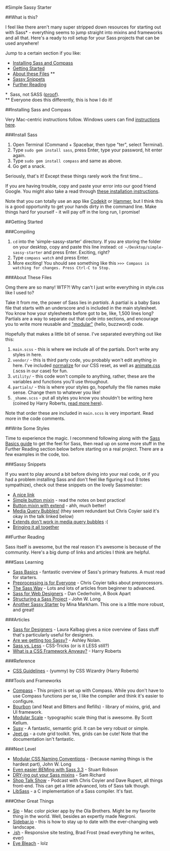 #Simple Sassy Starter

##What is this?

I feel like there aren't many super stripped down resources for starting out with Sass* - everything seems to jump straight into mixins and frameworks and all that. Here's a ready to roll setup for your Sass projects that can be used anywhere!

Jump to a certain section if you like:

* [Installing Sass and Compass](#installing-sass-and-compass)
* [Getting Started](#getting-started)
* [About these Files](#about-these-files) **
* [Sassy Snippets](#sassy-snippets)
* [Further Reading](#further-reading)

<p>* &nbsp;Sass, not SASS (<a href="http://sassnotsass.com">proof</a>).<br>
** Everyone does this differently, this is how I do it!</p>

##Installing Sass and Compass

Very Mac-centric instructions follow. Windows users can find [instructions here](http://sass-lang.com/install).

###Install Sass

1. Open Terminal (Command + Spacebar, then type "ter", select Terminal).
2. Type `sudo gem install sass`, press Enter, type your password, hit enter again.
3. Type `sudo gem install compass` and same as above.
4. Go get a snack.

Seriously, that's it! Except these things rarely work the first time...

If you are having trouble, copy and paste your error into our good friend Google. You might also take a read through [these installation instructions](http://sass-lang.com/install).

Note that you can totally use an app like [Codekit](http://incident57.com/codekit/) or [Hammer](http://hammerformac.com/), but I think this is a good opportunity to get your hands dirty in the command line. Make things hard for yourself - it will pay off in the long run, I promise!


##Getting Started

###Compiling

1. `cd` into the 'simple-sassy-starter' directory. If you are storing the folder on your desktop, copy and paste this line instead: `cd ~/Desktop/simple-sassy-starter` and press Enter. Exciting, right?
2. Type `compass watch` and press Enter.
3. More exciting! You should see something like this `>>> Compass is watching for changes. Press Ctrl-C to Stop.`

###About These Files

Omg there are so many! WTF?! Why can't I just write everything in style.css like I used to?

Take it from me, the power of Sass lies in _partials_. A partial is a baby Sass file that starts with an underscore and is included in the main stylesheet. You know how your stylesheets before got to be, like, 1,500 lines long? Partials are a way to separate out that code into sections, and encourage you to write more reusable and ["modular"](http://en.wikipedia.org/wiki/Modular_design) (hello, buzzword) code.

Hopefully that makes a little bit of sense. I've separated everything out like this:

1. `main.scss` - this is where we include all of the partials. Don't write any styles in here.
2. `vendor/` - this is third party code, you probably won't edit anything in here. I've included [normalize](http://necolas.github.io/normalize.css/) for our CSS reset, as well as [animate.css](http://daneden.github.io/animate.css/) (.scss in our case) for fun.
3. `utility/` - this code won't compile to anything, rather, these are the variables and functions you'll use throughout.
4. `partials/` - this is where your styles go, hopefully the file names make sense. Change them to whatever you like!
5. `_shame.scss` - put all styles you know you shouldn't be writing here (coined by Harry Roberts, [read more here](http://csswizardry.com/2013/04/shame-css/)).

Note that order these are included in `main.scss` is very important. Read more in the code comments.

##Write Some Styles

Time to experience the magic. I recommend following along with the [Sass Basics guide](http://sass-lang.com/guide) to get the feel for Sass, then read up on some more stuff in the Further Reading section below before starting on a real project. There are a few examples in the code, too.

###Sassy Snippets

If you want to play around a bit before diving into your real code, or if you had a problem installing Sass and don't feel like figuring it out (I totes sympathize), check out these snippets on the lovely Sassmeister:

* [A nice link](http://sassmeister.com/gist/1f63b704f89523b8120c)
* [Simple button mixin](http://sassmeister.com/gist/ad8fa52ea853d84da153) - read the notes on best practice!
* [Button mixin with extend](http://sassmeister.com/gist/9eca4dbb5ac01a5d8f60) - ahh, much better!
* [Media Query Bubbles!](http://sassmeister.com/gist/17f99ab2d74c46ca3cb9) (they seem redundant but Chris Coyier said it's okay in the talk linked below)
* [Extends don't work in media query bubbles](http://sassmeister.com/gist/98f202071af56724dd5a) :(
* [Bringing it all together](http://sassmeister.com/gist/75ac05abccc78d47171c)


##Further Reading

Sass itself is awesome, but the real reason it's awesome is because of the community. Here's a big dump of links and articles I think are helpful.

###Sass Learning

* [Sass Basics](http://sass-lang.com/guide) - fantastic overview of Sass's primary features. A must read for starters.
* [Preprocessing is for Everyone](http://aneventapart.com/news/post/preprocessing-is-for-everybody-chris-coyier-an-event-apart-video-css-sass) - Chris Coyier talks about preprocessors.
* [The Sass Way](http://thesassway.com/) - Lots and lots of articles from beginner to advanced.
* [Sass for Web Designers](http://www.abookapart.com/products/sass-for-web-designers) - Dan Cederholm, A Book Apart
* [Structuring a Sass Project](http://thesassway.com/beginner/how-to-structure-a-sass-project) - John W. Long
* [Another Sassy Starter](https://github.com/minamarkham/sassy-starter/) by Mina Markham. This one is a little more robust, and great!

###Articles
* [Sass for Designers](http://laurakalbag.com/sass-for-designers/) - Laura Kalbag gives a nice overview of Sass stuff that's particularly useful for designers.
* [Are we getting too Sassy?](http://ashleynolan.co.uk/blog/are-we-getting-too-sassy) - Ashley Nolan.
* [Sass vs. Less](http://css-tricks.com/sass-vs-less/) - CSS-Tricks (or is it LESS still?)
* [What is a CSS Framework Anyway?](http://vimeo.com/95734680) - Harry Roberts

###Reference
* [CSS Guidelines](http://cssguidelin.es/) - (yummy) by CSS Wizardry (Harry Roberts)


###Tools and Frameworks

* [Compass](http://compass-style.org) - This project is set up with Compass. While you don't have to use Compass functions per se, I like the compiler and think it's easier to configure.
* [Bourbon](http://bourbon.io) (and Neat and Bitters and Refills) - library of mixins, grid, and UI framework.
* [Modular Scale](https://github.com/Team-Sass/modular-scale) - typographic scale thing that is awesome. By Scott Kellum.
* [Susy](http://susy.oddbird.net) - A fantastic, semantic grid. It can be very robust or simple.
* [Jeet.gs](http://jeet.gs) - a cute grid toolkit. Yes, grids can be cute! Note that the documentation isn't fantastic.

###Next Level

* [Modular CSS Naming Conventions](http://thesassway.com/advanced/modular-css-naming-conventions) - (because naming things is the hardest part), John W. Long
* [Even easier BEMing with Sass 3.3](http://www.alwaystwisted.com/post.php?s=2014-02-27-even-easier-bem-ing-with-sass-33) - Stuart Robson
* [DRY-ing out your Sass mixins](http://alistapart.com/article/dry-ing-out-your-sass-mixins) - Sam Richard
* [Shop Talk Show](http://shoptalkshow.com) - Podcast with Chris Coyier and Dave Rupert, all things front-end. This can get a little advanced, lots of Sass talk though.
* [LibSass](http://libsass.org/) - a C implementation of a Sass compiler. It's fast.

###Other Great Things

* [Sip](http://theolabrothers.com/sip/) - Mac color picker app by the Ola Brothers. Might be my favorite thing in the world. Well, besides an expertly made Negroni.
* [Sidebar.io](http://sidebar.io) - this is how to stay up to date with the ever-changing web landscape.
* [.ish](http://bradfrostweb.com/demo/ish/) - Responsive site testing, Brad Frost (read everything he writes, ever)
* [Eye Bleach](http://www.eyebleach.me/) - lolz

